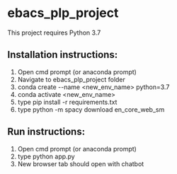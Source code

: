 # ebacs_plp_project

This project requires Python 3.7

## Installation instructions:
1. Open cmd prompt (or anaconda prompt)
2. Navigate to ebacs_plp_project folder
3. conda create --name <new_env_name> python=3.7
4. conda activate <new_env_name>
5. type pip install -r requirements.txt
6. type python -m spacy download en_core_web_sm

## Run instructions:
1. Open cmd prompt (or anaconda prompt)
2. type python app.py
3. New browser tab should open with chatbot
